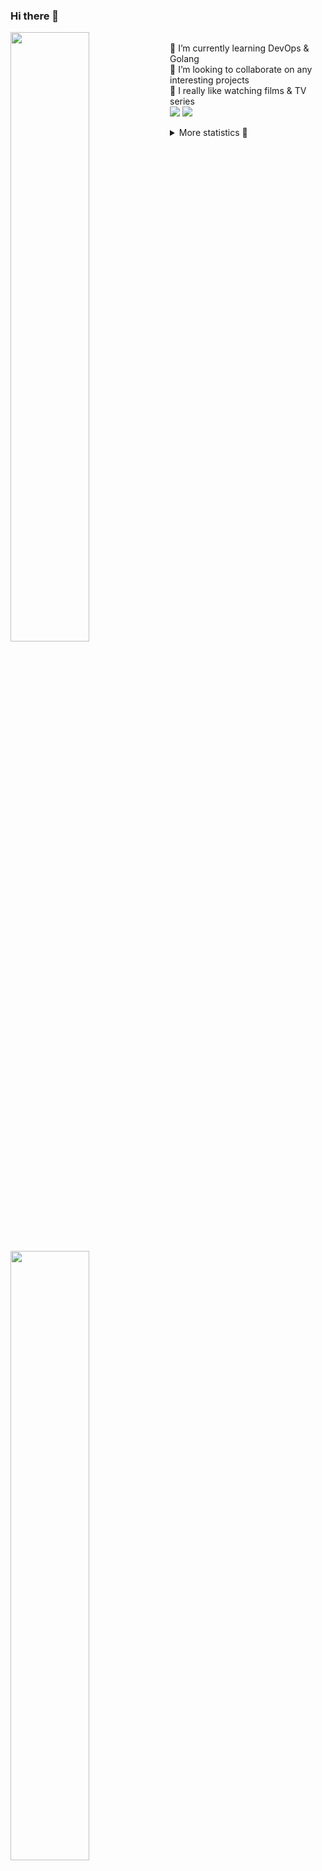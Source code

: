 ### Hi there 👋


[<img align="left" width="50%" src="https://github-readme-stats.vercel.app/api?username=rufusnufus&hide=issues&show_icons=true&count_private=true&theme=transparent&title_color=FF6F40&text_color=FBF9F8&icon_color=F48242&hide_border=true&hide_title=true#gh-dark-mode-only">](https://metrics.lecoq.io/rufusnufus#gh-dark-mode-only)
[<img align="left" width="50%" src="https://github-readme-stats.vercel.app/api?username=rufusnufus&hide=issues&show_icons=true&count_private=true&theme=transparent&title_color=FF6533&text_color=4D4644&icon_color=FF8038&hide_border=true&hide_title=true#gh-light-mode-only">](https://metrics.lecoq.io/rufusnufus#gh-light-mode-only)

<p>
  <br>
  🌱 I’m currently learning DevOps & Golang</br>
  👯 I’m looking to collaborate on any interesting projects</br>
  🎥 I really like watching films & TV series</br>
  <a href="https://linkedin.com/in/rufusnufus"><img src="https://img.shields.io/badge/linkedin-0077B5.svg?style=for-the-badge&logo=linkedin&logoColor=white"/></a>
  <a href="https://t.me/nufusrufus"><img src="https://img.shields.io/badge/-telegram-black?style=for-the-badge&color=blue&logo=telegram"/></a>
</p>

<p text-align="left">
<details>
  <summary>More statistics 👀</summary><br/>

<!--START_SECTION:waka-->
![Code Time](http://img.shields.io/badge/Code%20Time-765%20hrs%202%20mins-blue)

![Profile Views](http://img.shields.io/badge/Profile%20Views-0-blue)

**I'm an Early 🐤** 

```text
🌞 Morning                8641 commits        █████░░░░░░░░░░░░░░░░░░░░   21.89 % 
🌆 Daytime                22482 commits       ██████████████░░░░░░░░░░░   56.94 % 
🌃 Evening                7477 commits        █████░░░░░░░░░░░░░░░░░░░░   18.94 % 
🌙 Night                  882 commits         █░░░░░░░░░░░░░░░░░░░░░░░░   02.23 % 
```
📅 **I'm Most Productive on Wednesday** 

```text
Monday                   7764 commits        █████░░░░░░░░░░░░░░░░░░░░   19.66 % 
Tuesday                  6490 commits        ████░░░░░░░░░░░░░░░░░░░░░   16.44 % 
Wednesday                9157 commits        ██████░░░░░░░░░░░░░░░░░░░   23.19 % 
Thursday                 7327 commits        █████░░░░░░░░░░░░░░░░░░░░   18.56 % 
Friday                   6805 commits        ████░░░░░░░░░░░░░░░░░░░░░   17.24 % 
Saturday                 1279 commits        █░░░░░░░░░░░░░░░░░░░░░░░░   03.24 % 
Sunday                   660 commits         ░░░░░░░░░░░░░░░░░░░░░░░░░   01.67 % 
```


📊 **This Week I Spent My Time On** 

```text
💬 Programming Languages: 
No Activity Tracked This Week

🔥 Editors: 
No Activity Tracked This Week
```

**I Mostly Code in Java** 

```text
Python                   21 repos            █████░░░░░░░░░░░░░░░░░░░░   18.58 % 
Go                       12 repos            ███░░░░░░░░░░░░░░░░░░░░░░   10.62 % 
Smarty                   8 repos             ██░░░░░░░░░░░░░░░░░░░░░░░   07.08 % 
Shell                    5 repos             █░░░░░░░░░░░░░░░░░░░░░░░░   04.42 % 
Kotlin                   3 repos             █░░░░░░░░░░░░░░░░░░░░░░░░   02.65 % 
```




 Last Updated on 06/05/2025 01:25:16 UTC
<!--END_SECTION:waka-->

</details>
</p>
